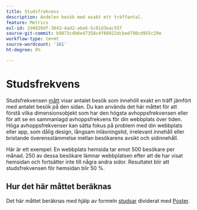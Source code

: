 ```yaml
---
title: Studsfrekvens
description: Andelen besök med exakt ett träffantal.
feature: Metrics
exl-id: 2d4929df-3843-4ad2-abe6-5c01d3eac557
source-git-commit: b9073cdb6e47358c4f60922dcbed798cd955c29e
workflow-type: tm+mt
source-wordcount: '161'
ht-degree: 0%

---
```


# Studsfrekvens

Studsfrekvensen [mått](overview.md) visar antalet besök som innehöll exakt en träff jämfört med antalet besök på den sidan. Du kan använda det här måttet för att förstå vilka dimensionsobjekt som har den högsta avhoppsfrekvensen eller för att se en sammanlagd avhoppsfrekvens för din webbplats över tiden. Höga avhoppsfrekvenser kan sätta fokus på problem med din webbplats eller app, som dålig design, långsam inläsningstid, irrelevant innehåll eller bristande överensstämmelse mellan besökarens avsikt och sidinnehåll.

Här är ett exempel: En webbplats hemsida tar emot 500 besökare per månad. 250 av dessa besökare lämnar webbplatsen efter att de har visat hemsidan och fortsätter inte till några andra sidor. Resultatet blir att studsfrekvensen för hemsidan blir 50 %.

## Hur det här måttet beräknas

Det här måttet beräknas med hjälp av formeln [studsar](bounces.md) dividerat med [Poster](entries.md).
